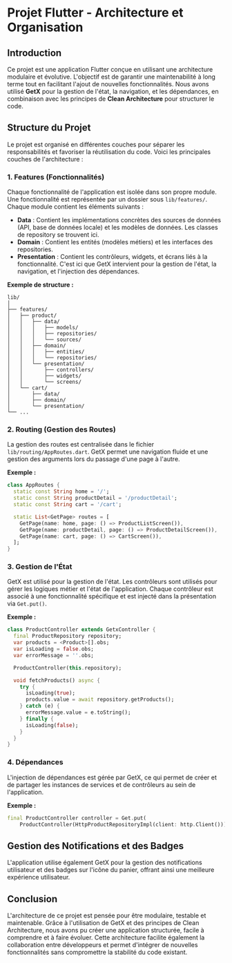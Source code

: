 # Projet Flutter - Architecture et Organisation

## Introduction

Ce projet est une application Flutter conçue en utilisant une architecture modulaire et évolutive. L'objectif est de garantir une maintenabilité à long terme tout en facilitant l'ajout de nouvelles fonctionnalités. Nous avons utilisé **GetX** pour la gestion de l'état, la navigation, et les dépendances, en combinaison avec les principes de **Clean Architecture** pour structurer le code.

## Structure du Projet

Le projet est organisé en différentes couches pour séparer les responsabilités et favoriser la réutilisation du code. Voici les principales couches de l'architecture :

### 1. **Features (Fonctionnalités)**

Chaque fonctionnalité de l'application est isolée dans son propre module. Une fonctionnalité est représentée par un dossier sous `lib/features/`. Chaque module contient les éléments suivants :

- **Data** : Contient les implémentations concrètes des sources de données (API, base de données locale) et les modèles de données. Les classes de repository se trouvent ici.
- **Domain** : Contient les entités (modèles métiers) et les interfaces des repositories.
- **Presentation** : Contient les contrôleurs, widgets, et écrans liés à la fonctionnalité. C'est ici que GetX intervient pour la gestion de l'état, la navigation, et l'injection des dépendances.

**Exemple de structure :**

```
lib/
│
├── features/
│   ├── product/
│   │   ├── data/
│   │   │   ├── models/
│   │   │   ├── repositories/
│   │   │   └── sources/
│   │   ├── domain/
│   │   │   ├── entities/
│   │   │   └── repositories/
│   │   └── presentation/
│   │       ├── controllers/
│   │       ├── widgets/
│   │       └── screens/
│   └── cart/
│       ├── data/
│       ├── domain/
│       └── presentation/
└── ...
```

### 2. **Routing (Gestion des Routes)**

La gestion des routes est centralisée dans le fichier `lib/routing/AppRoutes.dart`. GetX permet une navigation fluide et une gestion des arguments lors du passage d'une page à l'autre.

**Exemple :**

```dart
class AppRoutes {
  static const String home = '/';
  static const String productDetail = '/productDetail';
  static const String cart = '/cart';

  static List<GetPage> routes = [
    GetPage(name: home, page: () => ProductListScreen()),
    GetPage(name: productDetail, page: () => ProductDetailScreen()),
    GetPage(name: cart, page: () => CartScreen()),
  ];
}
```

### 3. **Gestion de l'État**

GetX est utilisé pour la gestion de l'état. Les contrôleurs sont utilisés pour gérer les logiques métier et l'état de l'application. Chaque contrôleur est associé à une fonctionnalité spécifique et est injecté dans la présentation via `Get.put()`.

**Exemple :**

```dart
class ProductController extends GetxController {
  final ProductRepository repository;
  var products = <Product>[].obs;
  var isLoading = false.obs;
  var errorMessage = ''.obs;

  ProductController(this.repository);

  void fetchProducts() async {
    try {
      isLoading(true);
      products.value = await repository.getProducts();
    } catch (e) {
      errorMessage.value = e.toString();
    } finally {
      isLoading(false);
    }
  }
}
```

### 4. **Dépendances**

L'injection de dépendances est gérée par GetX, ce qui permet de créer et de partager les instances de services et de contrôleurs au sein de l'application.

**Exemple :**

```dart
final ProductController controller = Get.put(
    ProductController(HttpProductRepositoryImpl(client: http.Client())));
```

## Gestion des Notifications et des Badges

L'application utilise également GetX pour la gestion des notifications utilisateur et des badges sur l'icône du panier, offrant ainsi une meilleure expérience utilisateur.

## Conclusion

L'architecture de ce projet est pensée pour être modulaire, testable et maintenable. Grâce à l'utilisation de GetX et des principes de Clean Architecture, nous avons pu créer une application structurée, facile à comprendre et à faire évoluer. Cette architecture facilite également la collaboration entre développeurs et permet d'intégrer de nouvelles fonctionnalités sans compromettre la stabilité du code existant.
